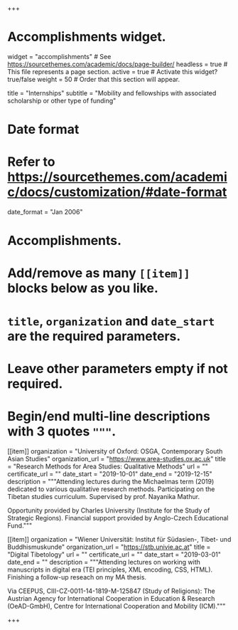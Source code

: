 +++
# Accomplishments widget.
widget = "accomplishments"  # See https://sourcethemes.com/academic/docs/page-builder/
headless = true  # This file represents a page section.
active = true  # Activate this widget? true/false
weight = 50  # Order that this section will appear.

title = "Internships"
subtitle = "Mobility and fellowships with associated scholarship or other type of funding"

# Date format
#   Refer to https://sourcethemes.com/academic/docs/customization/#date-format
date_format = "Jan 2006"

# Accomplishments.
#   Add/remove as many `[[item]]` blocks below as you like.
#   `title`, `organization` and `date_start` are the required parameters.
#   Leave other parameters empty if not required.
#   Begin/end multi-line descriptions with 3 quotes `"""`.

[[item]]
  organization = "University of Oxford: OSGA, Contemporary South Asian Studies"
  organization_url = "https://www.area-studies.ox.ac.uk"
  title = "Research Methods for Area Studies: Qualitative Methods"
  url = ""
  certificate_url = ""
  date_start = "2019-10-01"
  date_end = "2019-12-15"
  description = """Attending lectures during the Michaelmas term (2019) dedicated to various qualitative research methods. Participating on the Tibetan studies curriculum. Supervised by prof. Nayanika Mathur.

  Opportunity provided by Charles University (Institute for the Study of Strategic Regions). Financial support provided by Anglo-Czech Educational Fund."""

[[item]]
  organization = "Wiener Universität: Institut für Südasien-, Tibet- und Buddhismuskunde"
  organization_url = "https://stb.univie.ac.at"
  title = "Digital Tibetology"
  url = ""
  certificate_url = ""
  date_start = "2019-03-01"
  date_end = ""
  description = """Attending lectures on working with manuscripts in digital era (TEI principles, XML encoding, CSS, HTML). Finishing a follow-up reseach on my MA thesis.

  Via CEEPUS, CIII-CZ-0011-14-1819-M-125847 (Study of Religions): The Austrian Agency for International Cooperation in Education & Research (OeAD-GmbH), Centre for International Cooperation and Mobility (ICM)."""


+++
